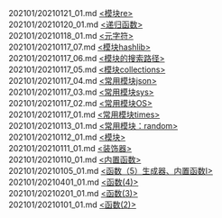
202101/20210121_01.md [<模块re>](https://github.com/pgquestions/python/blob/main/202101/20210121_01.md)   
202101/20210120_01.md [<递归函数>](https://github.com/pgquestions/python/blob/main/202101/20210120_01.md)    
202101/20210118_01.md [<元字符>](https://github.com/pgquestions/python/blob/main/202101/20210118_01.md)   
202101/20210117_07.md [<模块hashlib>](https://github.com/pgquestions/python/blob/main/202101/20210117_07.md)   
202101/20210117_06.md [<模块的搜索路径>](https://github.com/pgquestions/python/blob/main/202101/20210117_06.md)   
202101/20210117_05.md [<模块collections>](https://github.com/pgquestions/python/blob/main/202101/20210117_05.md)  
202101/20210117_04.md [<常用模块json>](https://github.com/pgquestions/python/blob/main/202101/20210117_04.md)  
202101/20210117_03.md [<常用模块sys>](https://github.com/pgquestions/python/blob/main/202101/20210117_03.md)   
202101/20210117_02.md [<常用模块OS>  ](https://github.com/pgquestions/python/blob/main/202101/20210117_02.md)  
202101/20210117_01.md [<常用模块times>](https://github.com/pgquestions/python/blob/main/202101/20210117_01.md)   
202101/20210113_01.md [<常用模块：random>](https://github.com/pgquestions/python/blob/main/202101/20210113_01.md)  
202101/20210112_01.md [<模块>](https://github.com/pgquestions/python/blob/main/202101/20210112_01.md)  
202101/20210111_01.md [<装饰器>](https://github.com/pgquestions/python/blob/main/202101/20210111_01.md)  
202101/20210110_01.md [<内置函数>](https://github.com/pgquestions/python/blob/main/202101/20210110_01.md)  
202101/20210105_01.md [<函数（5）生成器、内置函数I>](https://github.com/pgquestions/python/blob/main/202101/20210105_01.md)  
202101/20210401_01.md [<函数(4)>](https://github.com/pgquestions/python/blob/main/202101/20210401_01.md)  
202101/20210201_01.md [<函数(3)>](https://github.com/pgquestions/python/blob/main/202101/20210301_01.md)  
202101/20210101_01.md [<函数(2)>](https://github.com/pgquestions/python/blob/main/202101/20210101_01.md)   
